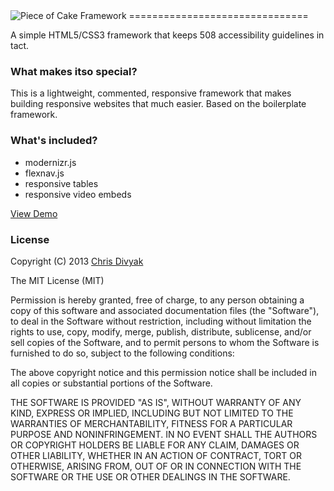 <img src="http://code-baker.com/assets/images/pieceofcakeblack-logo.jpg" alt="Piece of Cake Framework"/>
===============================

A simple HTML5/CSS3 framework that keeps 508 accessibility guidelines in tact. 

<h3>What makes itso special?</h3>

This is a lightweight, commented, responsive framework that makes building responsive websites that much easier. Based on the boilerplate framework.

<h3>What's included?</h3>

 - modernizr.js
 - flexnav.js
 - responsive tables
 - responsive video embeds

<a href="http://code-baker.com/demos/pieceofcake" target="_blank">View Demo</a>
<h3>License</h3>

Copyright (C) 2013 <a href="http://www.chrisdivyak.com/">Chris Divyak </a>

The MIT License (MIT)

Permission is hereby granted, free of charge, to any person obtaining a copy
of this software and associated documentation files (the "Software"), to deal
in the Software without restriction, including without limitation the rights
to use, copy, modify, merge, publish, distribute, sublicense, and/or sell
copies of the Software, and to permit persons to whom the Software is
furnished to do so, subject to the following conditions:

The above copyright notice and this permission notice shall be included in
all copies or substantial portions of the Software.

THE SOFTWARE IS PROVIDED "AS IS", WITHOUT WARRANTY OF ANY KIND, EXPRESS OR
IMPLIED, INCLUDING BUT NOT LIMITED TO THE WARRANTIES OF MERCHANTABILITY,
FITNESS FOR A PARTICULAR PURPOSE AND NONINFRINGEMENT. IN NO EVENT SHALL THE
AUTHORS OR COPYRIGHT HOLDERS BE LIABLE FOR ANY CLAIM, DAMAGES OR OTHER
LIABILITY, WHETHER IN AN ACTION OF CONTRACT, TORT OR OTHERWISE, ARISING FROM,
OUT OF OR IN CONNECTION WITH THE SOFTWARE OR THE USE OR OTHER DEALINGS IN
THE SOFTWARE.
